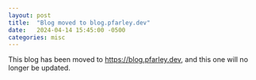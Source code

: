 ```yaml
---
layout: post
title:  "Blog moved to blog.pfarley.dev"
date:   2024-04-14 15:45:00 -0500
categories: misc
---
```

This blog has been moved to <https://blog.pfarley.dev>, and this one will no longer
be updated.


